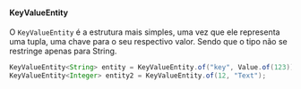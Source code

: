 #### KeyValueEntity

O `KeyValueEntity` é a estrutura mais simples, uma vez que ele representa uma tupla, uma chave para o seu respectivo valor. Sendo que o tipo não se restringe apenas para String.

```java
KeyValueEntity<String> entity = KeyValueEntity.of("key", Value.of(123)); 
KeyValueEntity<Integer> entity2 = KeyValueEntity.of(12, "Text");
```